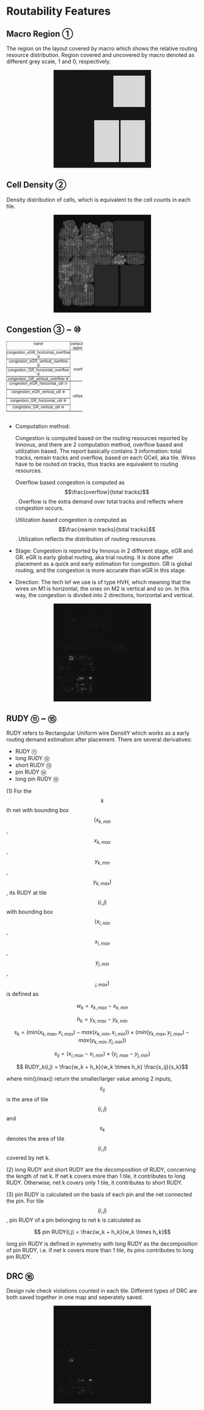 # Routability Features

## Macro Region &#9312;
The region on the layout covered by macro which shows the relative routing resource distribution.
Region covered and uncovered by macro denoted as different grey scale, 1 and 0, respectively.

<div align="center">
	<img src="../pics/macro.png">
</div>

## Cell Density &#9313;
Density distribution of cells, which is equivalent to the cell counts in each tile.

<div align="center">
	<img src="../pics/cell density.png">
</div>

## Congestion &#9314; ~ &#9321;

<style type="text/css">
.tg  {border-collapse:collapse;border-spacing:0;}
.tg {width:200px;height:200px}
.tg td{border-color:black;border-style:solid;border-width:1px;font-family:Arial, sans-serif;font-size:10px;
  overflow:hidden;padding:0px 0px;word-break:normal;}
.tg th{border-color:black;border-style:solid;border-width:1px;font-family:Arial, sans-serif;font-size:10px;
  font-weight:normal;overflow:hidden;padding:0px 0px;word-break:normal;}
.tg .tg-c3ow{border-color:inherit;text-align:center;vertical-align:top}
</style>
<table class="tg">
<thead>
  <tr>
    <th class="tg-c3ow">name</th>
    <th class="tg-c3ow">computation<br>apporach</th>
    <th class="tg-c3ow">stage</th>
    <th class="tg-c3ow">direction</th>
    <th class="tg-c3ow">used task</th>
  </tr>
</thead>
<tbody>
  <tr>
    <td class="tg-c3ow">congestion_eGR_horizontal_overflow &#9314;</td>
    <td class="tg-c3ow" rowspan="4"><br><br><br><br>overflow</td>
    <td class="tg-c3ow" rowspan="2"><br>early global routing<br></td>
    <td class="tg-c3ow">horizontal</td>
    <td class="tg-c3ow" rowspan="4"><br><br><br>Congestion/DRC</td>
  </tr>
  <tr>
    <td class="tg-c3ow">congestion_eGR_vertical_overflow &#9315;</td>
    <td class="tg-c3ow">vertical</td>
  </tr>
  <tr>
    <td class="tg-c3ow">congestion_GR_horizontal_overflow &#9316;</td>
    <td class="tg-c3ow" rowspan="2"><br>global routing<br></td>
    <td class="tg-c3ow">horizontal</td>
  </tr>
  <tr>
    <td class="tg-c3ow">congestion_GR_vertical_overflow &#9317;</td>
    <td class="tg-c3ow">vertical</td>
  </tr>
  <tr>
    <td class="tg-c3ow">congestion_eGR_horizontal_util &#9318;</td>
    <td class="tg-c3ow" rowspan="4"><br><br><br>utilization</td>
    <td class="tg-c3ow" rowspan="2"><br>early global routing</td>
    <td class="tg-c3ow">horizontal</td>
    <td class="tg-c3ow" rowspan="4"><br><br><br><br>none</td>
  </tr>
  <tr>
    <td class="tg-c3ow">congestion_eGR_vertical_util &#9319;</td>
    <td class="tg-c3ow">vertical</td>
  </tr>
  <tr>
    <td class="tg-c3ow">congestion_GR_horizontal_util &#9320;</td>
    <td class="tg-c3ow" rowspan="2"><br>global routing</td>
    <td class="tg-c3ow">horizontal</td>
  </tr>
  <tr>
    <td class="tg-c3ow">congestion_GR_vertical_util &#9321;</td>
    <td class="tg-c3ow">vertical</td>
  </tr>
</tbody>
</table>

- Computation method: 
  
  Congestion is computed based on the routing resources reported by Innovus, and there are 2 computation method, overflow based and utilization based. The report basically contains 3 information: total tracks, remain tracks and overflow, based on each GCell, aka tile. Wires have to be routed on tracks, thus tracks are equivalent to routing resources. 

  Overflow based congestion is computed as $$\frac{overflow}{total tracks}$$. Overflow is the extra demand over total tracks and reflects where congestion occurs.

  Utilization based congestion is computed as $$\frac{reamin tracks}{total tracks}$$. Utilization reflects the distribution of routing resources.

- Stage: 
  Congestion is reported by Innovus in 2 different stage, eGR and GR. eGR is early global routing, aka trial routing. It is done after placement as a quick and early estimation for congestion. GR is global routing, and the congestion is more accurate than eGR in this stage.

- Direction: 
  The tech lef we use is of type HVH, which meaning that the wires on M1 is horizontal, the ones on M2 is vertical and so on. In this way, the congestion is divided into 2 directions, horizontal and vertical.

<div align="center">
  <img src="../pics/congestion_route_horizontal_overflow.png" alt= "congestion_GR_horizontal_overflow">
</div>



## RUDY &#9322; ~ &#9326;

RUDY refers to Rectangular Uniform wire DensitY which works as a early routing demand estimation after placement.
There are several derivatives:
- RUDY &#9322;
- long RUDY &#9323;
- short RUDY &#9324;
- pin RUDY &#9325;
- long pin RUDY &#9326;


(1) For the $$k$$th net with bounding box  $$(x_{k,min}$$, $$x_{k,max}$$, $$y_{k,min}$$, $$y_{k,max})$$, its RUDY at tile $$(i,j)$$ with bounding box $$(x_{i,min}$$, $$x_{i,max}$$, $$y_{j,min}$$, $$_{j,max})$$  is defined as

$$ w_k = x_{k,max}-x_{k,min}$$

$$ h_k = y_{k,max}-y_{k,min}$$

$$ s_k = (min(x_{k,max}, x_{i,max})-max(x_{k,min}, x_{i,min})) \times (min(y_{k,max}, y_{j,max})-max(y_{k,min}, y_{j,min}))$$

$$ s_{ij} = (x_{i,max}-x_{i,min})\times (y_{j,max}-y_{j,min})$$

$$ RUDY_k(i,j) =  \frac{w_k + h_k}{w_k \times h_k} \frac{s_ij}{s_k}$$


where min()/max() return the smaller/larger value among 2 inputs, $$s_{ij}$$ is the area of tile $$(i,j)$$ and $$s_k$$ denotes the area of tile $$(i,j)$$ covered by net k.

(2) long RUDY and short RUDY are the decomposition of RUDY, concerning the length of net k. If net k covers more than 1 tile, it contributes to long RUDY. Otherwise, net k covers only 1 tile, it contributes to short RUDY.

(3) pin RUDY is calculated on the basis of each pin and the net connected the pin. For tile $$(i,j)$$, pin RUDY of a pin belonging to net k is calculated as

$$ pin RUDY(i,j) =  \frac{w_k + h_k}{w_k \times h_k}$$

long pin RUDY is defined in symmetry with long RUDY as the decomposition of pin RUDY, i.e. if net k covers more than 1 tile, its pins contributes to long pin RUDY. 

## DRC &#9327;
Design rule check violations counted in each tile. Different types of DRC are both saved together in one map and seperately saved.

<div align="center">
  <img src="../pics/drc.png" alt= "drc_all">
</div>


<!-- ## Pin Configuration Map &#9328;
A high resolution representation of pin and routing blockage shapes that conveys pin accessibility in routing.

<div align="center">
  <img src="../pics/pin_map_M1.png" alt= "pin_M1" height="260px" width="260px">
</div> -->